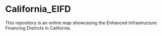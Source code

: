 # California_EIFD
This repository is an online map showcasing the Enhanced Infrastructure Financing Districts in California.
